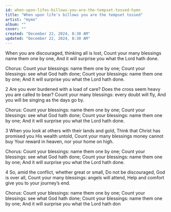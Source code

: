 ```yaml
---
id: when-upon-lifes-billows-you-are-the-tempset-tossed-hymn
title: "When upon life's billows you are the tempset tossed"
artist: "Hymn"
album: ""
cover: ""
created: "December 22, 2024, 8:30 AM"
updated: "December 22, 2024, 8:30 AM"
---
```


When you are discouraged, thinking all is lost,
Count your many blessings name them one by one,
And it will surprise you what the Lord hath done.

Chorus:
Count your blessings: name them one by one;
Count your blessings: see what God hath done;
Count your blessings: name them one by one;
And it will surprise you what the Lord hath done.


2
Are you ever burdened with a load of care?
Does the cross seem heavy you are called to bear?
Count your many blessings: every doubt will fly,
And you will be singing as the days go by.

Chorus:
Count your blessings: name them one by one;
Count your blessings: see what God hath done;
Count your blessings: name them one by one;
And it will surprise you what the Lord hath done.

3
When you look at others with their lands and gold,
Think that Christ has promised you His wealth untold,
Count your many blessings money cannot buy
Your reward in heaven, nor your home on high.

Chorus:
Count your blessings: name them one by one;
Count your blessings: see what God hath done;
Count your blessings: name them one by one;
And it will surprise you what the Lord hath done.

4
So, amid the conflict, whether great or small,
Do not be discouraged, God is over all,
Count your many blessings: angels will attend,
Help and comfort give you to your journey’s end.


Chorus:
Count your blessings: name them one by one;
Count your blessings: see what God hath done;
Count your blessings: name them one by one;
And it will surprise you what the Lord hath don